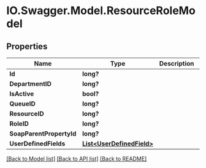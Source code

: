 # IO.Swagger.Model.ResourceRoleModel
## Properties

Name | Type | Description | Notes
------------ | ------------- | ------------- | -------------
**Id** | **long?** |  | [optional] 
**DepartmentID** | **long?** |  | [optional] 
**IsActive** | **bool?** |  | [optional] 
**QueueID** | **long?** |  | [optional] 
**ResourceID** | **long?** |  | [optional] 
**RoleID** | **long?** |  | [optional] 
**SoapParentPropertyId** | **long?** |  | [optional] 
**UserDefinedFields** | [**List&lt;UserDefinedField&gt;**](UserDefinedField.md) |  | [optional] 

[[Back to Model list]](../README.md#documentation-for-models) [[Back to API list]](../README.md#documentation-for-api-endpoints) [[Back to README]](../README.md)

